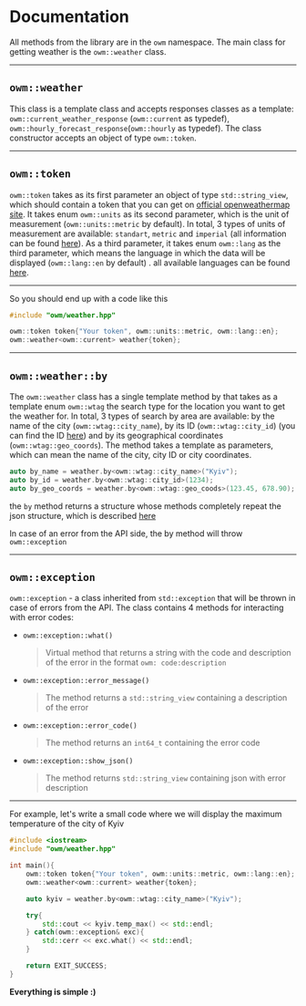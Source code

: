 Documentation
==================

All methods from the library are in the `owm` namespace. The main class for getting weather is the `owm::weather` class.

---

`owm::weather`
--------------
This class is a template class and accepts responses classes as a template: `owm::current_weather_response` (`owm::current` as typedef), `owm::hourly_forecast_response`(`owm::hourly` as typedef).
The class constructor accepts an object of type `owm::token`.

---

`owm::token`
------------
`owm::token` takes as its first parameter an object of type `std::string_view`, which should contain a token that you can get on [official openweathermap site](https://openweathermap.org/). It takes enum `owm::units` as its second parameter, which is the unit of measurement (`owm::units::metric` by default). In total, 3 types of units of measurement are available: `standart`, `metric` and `imperial` (all information can be found [here](https://openweathermap.org/current#data)). As a third parameter, it takes enum `owm::lang` as the third parameter, which means the language in which the data will be displayed (`owm::lang::en` by default) . all available languages can be found [here](https://openweathermap.org/current#multi).

---
So you should end up with a code like this

```cpp
#include "owm/weather.hpp"

owm::token token{"Your token", owm::units::metric, owm::lang::en};
owm::weather<owm::current> weather{token};
```

---

`owm::weather::by`
------------------
The `owm::weather` class has a single template method by that takes as a template enum `owm::wtag` the search type for the location you want to get the weather for. In total, 3 types of search by area are available: by the name of the city (`owm::wtag::city_name`), by its ID (`owm::wtag::city_id`) (you can find the ID [here](http://bulk.openweathermap.org/sample/)) and by its geographical coordinates (`owm::wtag::geo_coords`).
The method takes a template as parameters, which can mean the name of the city, city ID or city coordinates.
```cpp
auto by_name = weather.by<owm::wtag::city_name>("Kyiv");
auto by_id = weather.by<owm::wtag::city_id>(1234);
auto by_geo_coords = weather.by<owm::wtag::geo_coods>(123.45, 678.90);
```
the `by` method returns a structure whose methods completely repeat the json structure, which is described [here](https://openweathermap.org/current#current_JSON)

In case of an error from the API side, the by method will throw `owm::exception`

---

`owm::exception`
----------------
`owm::exception` - a class inherited from `std::exception` that will be thrown in case of errors from the API. The class contains 4 methods for interacting with error codes:

* `owm::exception::what()`
   
   > Virtual method that returns a string with the code and description of the error in the format `owm: code:description`

* `owm::exception::error_message()`
  
  > The method returns a `std::string_view` containing a description of the error

* `owm::exception::error_code()`

  > The method returns an `int64_t` containing the error code

* `owm::exception::show_json()`

  > The method returns `std::string_view` containing json with error description

---

For example, let's write a small code where we will display the maximum temperature of the city of Kyiv
```cpp
#include <iostream>
#include "owm/weather.hpp"

int main(){
    owm::token token{"Your token", owm::units::metric, owm::lang::en};
    owm::weather<owm::current> weather{token};

    auto kyiv = weather.by<owm::wtag::city_name>("Kyiv");

    try{
        std::cout << kyiv.temp_max() << std::endl;
    } catch(owm::exception& exc){
        std::cerr << exc.what() << std::endl;
    }

    return EXIT_SUCCESS;
}
```
**Everything is simple :)**